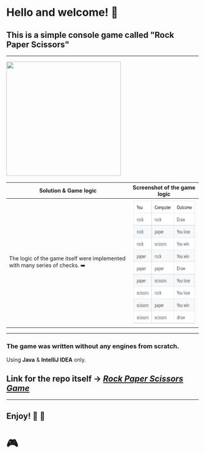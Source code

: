 # Hello and welcome! 👋
## This is a simple console game called "Rock Paper Scissors"


---
  
<img src="https://avatars.mds.yandex.net/get-dialogs/758954/2fa17e69fbe35a68007f/orig" width="300" height="300"> 

| Solution & Game logic | Screenshot of the game logic |
| ----------- | ----------- |
| The logic of the game itself were implemented with many series of checks. ➡️ | <img src="https://github.com/Runador/RockPaperScissorsGameByRunador/blob/main/screenshot.png" alt="Game Logic" style="height: 330px; width:247px;"/> |
---

### <p>Thе game was written without any engines from scratch.</p>
<p>Using <strong>Java</strong> & <strong>IntelliJ IDEA</strong> only.</p>

## Link for the repo itself &rarr;  <em>[Rock Paper Scissors Game](https://github.com/Runador/RockPaperScissorsGameByRunador/tree/main)</em>

---
## Enjoy! :game_die: :space_invader:

# 🎮
